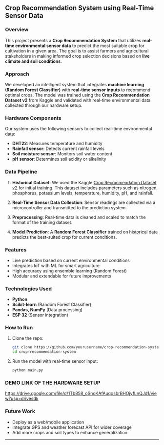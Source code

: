 ##  Crop Recommendation System using Real-Time Sensor Data

###  Overview

This project presents a **Crop Recommendation System** that utilizes **real-time environmental sensor data** to predict the most suitable crop for cultivation in a given area. The goal is to assist farmers and agricultural stakeholders in making informed crop selection decisions based on **live climate and soil conditions**.

###  Approach

We developed an intelligent system that integrates **machine learning (Random Forest Classifier)** with **real-time sensor inputs** to recommend optimal crops. The model was trained using the **Crop Recommendation Dataset v2** from Kaggle and validated with real-time environmental data collected through our hardware setup.

###  Hardware Components

Our system uses the following sensors to collect real-time environmental data:

* **DHT22**: Measures temperature and humidity
* **Rainfall sensor**: Detects current rainfall levels
* **Soil moisture sensor**: Monitors soil water content
* **pH sensor**: Determines soil acidity or alkalinity

###  Data Pipeline

1. **Historical Dataset**:
   We used the Kaggle [Crop Recommendation Dataset v2](https://www.kaggle.com/datasets) for initial training. This dataset includes parameters such as nitrogen, phosphorus, potassium levels, temperature, humidity, pH, and rainfall.

2. **Real-Time Sensor Data Collection**:
   Sensor readings are collected via a microcontroller and transmitted to the prediction system.

3. **Preprocessing**:
   Real-time data is cleaned and scaled to match the format of the training dataset.

4. **Model Prediction**:
   A **Random Forest Classifier** trained on historical data predicts the best-suited crop for current conditions.

### Features

* Live prediction based on current environmental conditions
* Integrates IoT with ML for smart agriculture
* High accuracy using ensemble learning (Random Forest)
* Modular and extendable for future improvements

### Technologies Used

* **Python**
* **Scikit-learn** (Random Forest Classifier)
* **Pandas, NumPy** (Data processing)
* **ESP 32** (Sensor integration)


###  How to Run

1. Clone the repo:

   ```bash
   git clone https://github.com/yourusername/crop-recommendation-system.git
   cd crop-recommendation-system
   ```

2. Run the model with real-time sensor input:

   ```bash
   python main.py
   ```

   
### DEMO LINK OF THE HARDWARE SETUP
https://drive.google.com/file/d/1Tb858_oSnoKAfAuqosbrBHOjyfLnQJd1/view?usp=drivesdk

### Future Work

* Deploy as a web/mobile application
* Integrate GPS and weather forecast API for wider coverage
* Add more crops and soil types to enhance generalization

---


